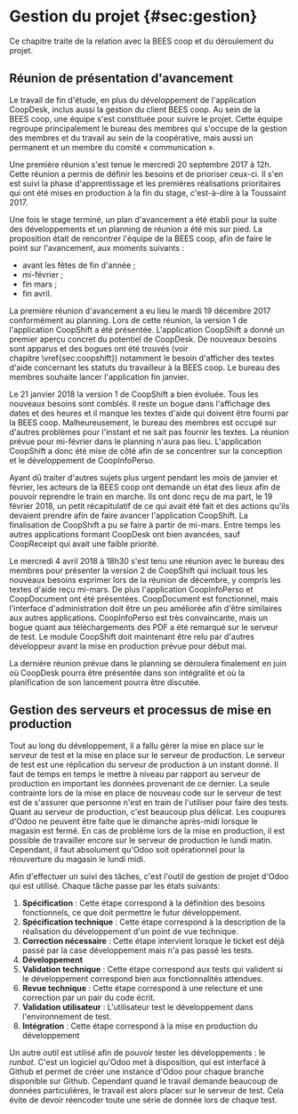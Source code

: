 # Gestion du projet {#sec:gestion}

Ce chapitre traite de la relation avec la BEES coop et du déroulement du
projet.


## Réunion de présentation d'avancement

Le travail de fin d'étude, en plus du développement de l'application
CoopDesk, inclus aussi la gestion du client BEES coop. Au sein de
la BEES coop, une équipe s'est constituée pour suivre le projet. Cette
équipe regroupe principalement le bureau des membres qui s'occupe de la
gestion des membres et du travail au sein de la coopérative, mais aussi
un permanent et un membre du comité « communication ».

Une première réunion s'est tenue le mercredi 20 septembre 2017 à 12h.
Cette réunion a permis de définir les besoins et de prioriser ceux-ci.
Il s'en est suivi la phase d'apprentissage et les premières réalisations
prioritaires qui ont été mises en production à la fin du stage,
c'est-à-dire à la Toussaint 2017.

Une fois le stage terminé, un plan d'avancement a été établi pour la
suite des développements et un planning de réunion a été mis sur pied.
La proposition était de rencontrer l'équipe de la BEES coop, afin de
faire le point sur l'avancement, aux moments suivants :

- avant les fêtes de fin d'année ;
- mi-février ;
- fin mars ;
- fin avril.

La première réunion d'avancement a eu lieu le mardi 19 décembre 2017
conformément au planning. Lors de cette réunion, la version 1 de
l'application CoopShift a été présentée. L'application CoopShift a donné
un premier aperçu concret du potentiel de CoopDesk. De nouveaux besoins
sont apparus et des bogues ont été trouvés (voir
chapitre \vref{sec:coopshift}) notamment le besoin d'afficher des textes
d'aide concernant les statuts du travailleur à la BEES coop. Le bureau
des membres souhaite lancer l'application fin janvier.

Le 21 janvier 2018 la version 1 de CoopShift a bien évoluée. Tous les
nouveaux besoins sont comblés. Il reste un bogue dans l'affichage des
dates et des heures et il manque les textes d'aide qui doivent être
fourni par la BEES coop. Malheureusement, le bureau des membres est
occupé sur d'autres problèmes pour l'instant et ne sait pas fournir les
textes. La réunion prévue pour mi-février dans le planning n'aura pas
lieu. L'application CoopShift a donc été mise de côté afin de se
concentrer sur la conception et le développement de CoopInfoPerso.

Ayant dû traiter d'autres sujets plus urgent pendant les mois de
janvier et février, les acteurs de la BEES coop ont demandé un état des
lieux afin de pouvoir reprendre le train en marche. Ils ont donc reçu de
ma part, le 19 février 2018, un petit récapitulatif de ce qui avait été
fait et des actions qu'ils devaient prendre afin de faire avancer
l'application CoopShift.  La finalisation de CoopShift a pu se faire à
partir de mi-mars. Entre temps les autres applications formant CoopDesk
ont bien avancées, sauf CoopReceipt qui avait une faible priorité.

Le mercredi 4 avril 2018 à 18h30 s'est tenu une réunion avec le bureau
des membres pour présenter la version 2 de CoopShift qui incluait tous
les nouveaux besoins exprimer lors de la réunion de décembre, y compris
les textes d'aide reçu mi-mars. De plus l'application CoopInfoPerso et
CoopDocument ont été présentées. CoopDocument est fonctionnel, mais
l'interface d'administration doit être un peu améliorée afin d'être
similaires aux autres applications. CoopInfoPerso est très convaincante,
mais un bogue quant aux téléchargements des PDF a été remarqué sur le
serveur de test.  Le module CoopShift doit maintenant être relu par
d'autres développeur avant la mise en production prévue pour début mai.

La dernière réunion prévue dans le planning se déroulera finalement en
juin où CoopDesk pourra être présentée dans son intégralité et où la
planification de son lancement pourra être discutée.


## Gestion des serveurs et processus de mise en production

Tout au long du développement, il a fallu gérer la mise en place sur le
serveur de test et la mise en place sur le serveur de production. Le
serveur de test est une réplication du serveur de production à un
instant donné. Il faut de temps en temps le mettre à niveau par rapport
au serveur de production en important les données provenant de ce
dernier. La seule contrainte lors de la mise en place de nouveau code
sur le serveur de test est de s'assurer que personne n'est en train de
l'utiliser pour faire des tests. Quant au serveur de production, c'est
beaucoup plus délicat. Les coupures d'Odoo ne peuvent être faite que le
dimanche après-midi lorsque le magasin est fermé. En cas de problème
lors de la mise en production, il est possible de travailler encore sur
le serveur de production le lundi matin. Cependant, il faut absolument
qu'Odoo soit opérationnel pour la réouverture du magasin le lundi midi.

Afin d'effectuer un suivi des tâches, c'est l'outil de gestion de
projet d'Odoo qui est utilisé. Chaque tâche passe par les états
suivants:

1. **Spécification** : Cette étape correspond à la définition des
   besoins fonctionnels, ce que doit permettre le futur développement.
1. **Spécification technique** : Cette étape correspond à la description
   de la réalisation du développement d'un point de vue technique.
1. **Correction nécessaire** : Cette étape intervient lorsque le ticket
   est déjà passé par la case développement mais n'a pas passé les
   tests.
1. **Développement**
1. **Validation technique** : Cette étape correspond aux tests qui
   valident si le développement correspond bien aux fonctionnalités
   attendues.
1. **Revue technique** : Cette étape correspond à une relecture et une
   correction par un pair du code écrit.
1. **Validation utilisateur** : L'utilisateur test le développement dans
   l'environnement de test.
1. **Intégration** : Cette étape correspond à la mise en production du
   développement

Un autre outil est utilisé afin de pouvoir tester les développements :
le *runbot*. C'est un logiciel qu'Odoo met à disposition, qui est
interfacé à Github et permet de créer une instance d'Odoo pour chaque
branche disponible sur Github. Cependant quand le travail demande
beaucoup de données particulières, le travail est alors placer sur le
serveur de test. Cela évite de devoir réencoder toute une série de
donnée lors de chaque test.
